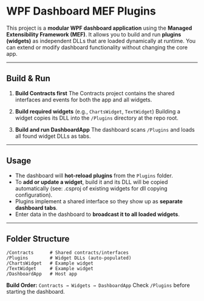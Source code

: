 ﻿# WPF Dashboard MEF Plugins

This project is a **modular WPF dashboard application** using the **Managed Extensibility Framework (MEF)**. It allows you to build and run **plugins (widgets)** as independent DLLs that are loaded dynamically at runtime. You can extend or modify dashboard functionality without changing the core app.

---

## Build & Run

1. **Build Contracts first**
   The Contracts project contains the shared interfaces and events for both the app and all widgets.

2. **Build required widgets** (e.g., `ChartsWidget`, `TextWidget`)
   Building a widget copies its DLL into the `/Plugins` directory at the repo root.

3. **Build and run DashboardApp**
   The dashboard scans `/Plugins` and loads all found widget DLLs as tabs.

---

## Usage

* The dashboard will **hot-reload plugins** from the `Plugins` folder.
* To **add or update a widget**, build it and its DLL will be copied automatically (see: .csproj of existing widgets for dll copying configuration).
* Plugins implement a shared interface so they show up as **separate dashboard tabs**.
* Enter data in the dashboard to **broadcast it to all loaded widgets**.

---

## Folder Structure

```
/Contracts      # Shared contracts/interfaces
/Plugins        # Widget DLLs (auto-populated)
/ChartsWidget   # Example widget
/TextWidget     # Example widget
/DashboardApp   # Host app
```

**Build Order:** `Contracts → Widgets → DashboardApp`
Check `/Plugins` before starting the dashboard.
